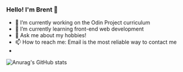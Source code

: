 ### Hello! I'm Brent 👋

- 🔭 I’m currently working on the Odin Project curriculum
- 🌱 I’m currently learning front-end web development
- 💬 Ask me about my hobbies!
- 📫 How to reach me: Email is the most reliable way to contact me
- 
![Anurag's GitHub stats](https://github-readme-stats.vercel.app/api?username=BrentWashington&show_icons=true&theme=synthwave)

